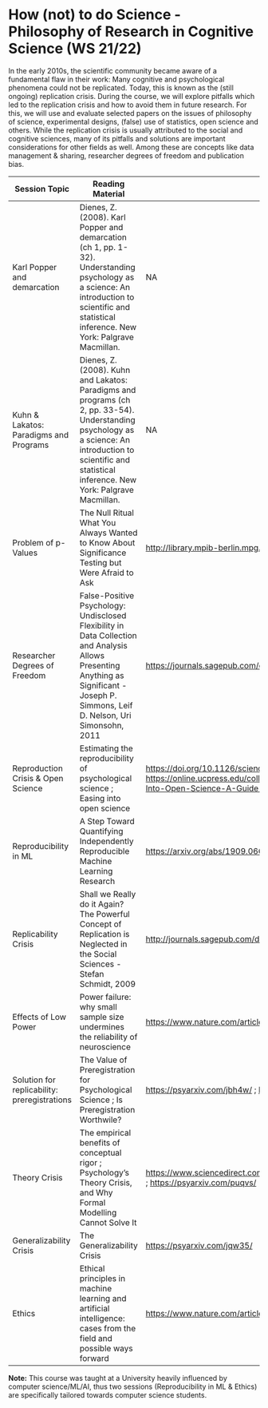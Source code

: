 # How (not) to do Science - Philosophy of Research in Cognitive Science (WS 21/22)

In the early 2010s, the scientific community became aware of a fundamental flaw in their work: Many cognitive and psychological phenomena could not be replicated. Today, this is known as the (still ongoing) replication crisis. During the course, we will explore pitfalls which led to the replication crisis and how to avoid them in future research. For this, we will use and evaluate selected papers on the issues of philosophy of science, experimental designs, (false) use of statistics, open science and others. While the replication crisis is usually attributed to the social and cognitive sciences, many of its pitfalls and solutions are important considerations for other fields as well. Among these are concepts like data management & sharing, researcher degrees of freedom and publication bias.



| **Session Topic** | **Reading Material** | **Link to Paper** |
|-------------------|----------------------|-------------------|
Karl Popper and demarcation | Dienes, Z. (2008). Karl Popper and demarcation (ch 1, pp. 1-32). Understanding psychology as a science: An introduction to scientific and statistical inference. New York: Palgrave Macmillan. | NA
Kuhn & Lakatos: Paradigms and Programs | Dienes, Z. (2008). Kuhn and Lakatos: Paradigms and programs (ch 2, pp. 33-54). Understanding psychology as a science: An introduction to scientific and statistical inference. New York: Palgrave Macmillan. | NA
Problem of p-Values | The Null Ritual What You Always Wanted to Know About Significance Testing but Were Afraid to Ask | http://library.mpib-berlin.mpg.de/ft/gg/GG_Null_2004.pdf
Researcher Degrees of Freedom | False-Positive Psychology: Undisclosed Flexibility in Data Collection and Analysis Allows Presenting Anything as Significant - Joseph P. Simmons, Leif D. Nelson, Uri Simonsohn, 2011 | https://journals.sagepub.com/doi/10.1177/0956797611417632
Reproduction Crisis & Open Science | Estimating the reproducibility of psychological science ; Easing into open science |https://doi.org/10.1126/science.aac4716 ; https://online.ucpress.edu/collabra/article/7/1/18684/115927/Easing-Into-Open-Science-A-Guide-for-Graduate
|Reproducibility in ML | A Step Toward Quantifying Independently Reproducible Machine Learning Research  | https://arxiv.org/abs/1909.06674
| Replicability Crisis | Shall we Really do it Again? The Powerful Concept of Replication is Neglected in the Social Sciences - Stefan Schmidt, 2009 | http://journals.sagepub.com/doi/10.1037/a0015108
|Effects of Low Power|Power failure: why small sample size undermines the reliability of neuroscience|https://www.nature.com/articles/nrn3475
|Solution for replicability: preregistrations| The Value of Preregistration for Psychological Science ; Is Preregistration Worthwile? | https://psyarxiv.com/jbh4w/ ; https://psyarxiv.com/x36pz/
Theory Crisis| The empirical benefits of conceptual rigor ; Psychology’s Theory Crisis, and Why Formal Modelling Cannot Solve It| https://www.sciencedirect.com/science/article/pii/S0022103115001092 ; https://psyarxiv.com/puqvs/ |
Generalizability Crisis |The Generalizability Crisis | https://psyarxiv.com/jqw35/ |
Ethics |Ethical principles in machine learning and artificial intelligence: cases from the field and possible ways forward| https://www.nature.com/articles/s41599-020-0501-9 |

**Note:** This course was taught at a University heavily influenced by computer science/ML/AI, thus two sessions (Reproducibility in ML & Ethics) are specifically tailored towards computer science students.